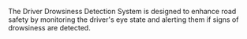 The Driver Drowsiness Detection System is designed to enhance road safety by monitoring the driver's eye state and alerting them if signs of drowsiness are detected.
